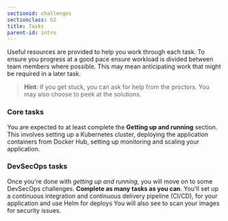 ```yaml
---
sectionid: challenges
sectionclass: h2
title: Tasks
parent-id: intro
---
```


Useful resources are provided to help you work through each task. To ensure you progress at a good pace ensure workload is divided between team members where possible. This may mean anticipating work that might be required in a later task.

> **Hint**: If you get stuck, you can ask for help from the proctors. You may also choose to peek at the solutions.

### Core tasks

You are expected to at least complete the **Getting up and running** section. This involves setting up a Kubernetes cluster, deploying the application containers from Docker Hub, setting up monitoring and scaling your application.

### DevSecOps tasks

Once you're done with *getting up and running*, you will move on to some DevSecOps challenges. **Complete as many tasks as you can**. You'll set up a continuous integration and continuous delivery pipeline (CI/CD), for your application and use Helm for deploys You will also see to scan your images for security issues.
